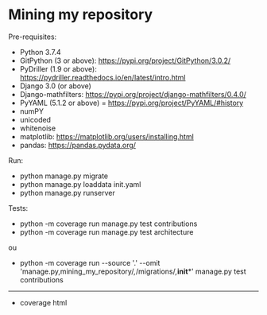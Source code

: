 # Mining my repository

Pre-requisites:
- Python 3.7.4
- GitPython (3 or above): https://pypi.org/project/GitPython/3.0.2/
- PyDriller (1.9 or above): https://pydriller.readthedocs.io/en/latest/intro.html
- Django 3.0 (or above)
- Django-mathfilters: https://pypi.org/project/django-mathfilters/0.4.0/
- PyYAML (5.1.2 or above) = https://pypi.org/project/PyYAML/#history
- numPY
- unicoded
- whitenoise
- matplotlib: https://matplotlib.org/users/installing.html
- pandas: https://pandas.pydata.org/


Run:

- python manage.py migrate
- python manage.py loaddata init.yaml
- python manage.py runserver

Tests:

- python -m coverage run manage.py test contributions
- python -m coverage run manage.py test architecture

ou

- python -m coverage run --source '.' --omit 'manage.py,mining_my_repository/*,*/migrations/*,*__init__*' manage.py test contributions

---

- coverage html